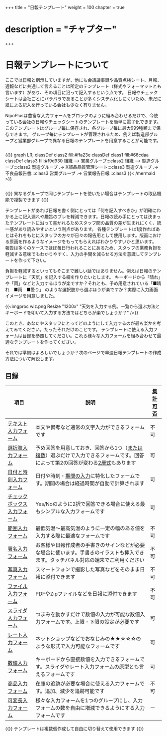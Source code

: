 +++
title = "日報テンプレート"
weight = 100
chapter = true
# description = "チャプター"
+++

# 日報テンプレートについて

ここでは日報と例示していますが、他にも会議議事録や品質点検シート、月報、週報などに共通して言えることは所定のテンプレート（様式やフォーマットとも言います）があり、その項目に沿って記入するという点です。
日報やチェックシートは会社ごとにバラバラであることが多くシステム化しにくいため、未だに紙による記入を行っている会社も少なく有りません。  

NipoPlusは豊富な入力フォームをブロックのように組み合わせるだけで、今使っている会社の日報やチェックシートのテンプレートを簡単に電子化できます。このテンプレートはグループ毎に保存され、各グループ毎に最大999種類まで保存できます。
グループ毎にテンプレートが管理されるため、例えば製造部グループと営業部グループで異なる日報のテンプレートを用意することが可能です。

<div style="overflow:scroll">

{{<mermaid align="center">}}
graph LR;
  classDef class2 fill:#ffa23e
  classDef class1 fill:#66cdaa
  classDef class3 fill:#f9d930
  組織 --> 営業グループ:::class2
  組織 --> 製造グループ:::class2
  製造グループ .-> X部品品質管理シート:::class3
  製造グループ .-> 不良品報告書:::class3
  営業グループ .-> 営業報告日報:::class3
{{< /mermaid >}}

</div>

{{<alice pos="right" icon="here">}}
異なるグループで同じテンプレートを使いたい場合はテンプレートの取込機能で複製できます
{{</alice>}}

テンプレートがあれば日報を書く側にとっては「何を記入すべきか」が明確にわかる上に記入漏れや趣旨のブレを軽減できます。日報の読み手にとっては決まったテンプレートに沿って書かれるためスタッフ間の品質の差が生まれにくく、統一感があり読みやすいという利点があります。
各種テンプレートは1度作ればあとはそれをもとにスタッフの方々が日々の報告用として使用します。版画における原画を作るようなイメージをもってもらえればわかりやすいかと思います。
報告は多くのケースでほぼ毎日行われることにあるため、スタッフの業務負担を軽減する意味でもわかりやすく、入力の手間を減らせる方法を意識してテンプレートを作って下さい。

負担を軽減するといってもそこまで難しい話ではありません。例えば日報のテンプレートに「天気」を記入する欄を作りたいとします。
キーボードから「晴れ」や「雨」などと入力するほうが楽ですか？それとも、予め用意されている「■晴れ　■雨　■曇り」
のような選択肢から選ぶほうが楽ですか？実際に入力画面イメージを用意しました。

{{<imgproc wiz.png Resize "1200x" "天気を入力する例。一覧から選ぶ方法とキーボードを叩いて入力する方法ではどちらが楽でしょうか？" />}}

このとき、あなたやスタッフにとってどのようにして入力するのが最も楽かを考えてみてください。たったそれだけのことです。
テンプレートに使える入力フォームは目録を参照してください。これら様々な入力フォームを組み合わせて最適なテンプレートを作ってください。  

それでは準備はよろしいでしょうか？次のページで早速日報テンプレートの作成方法について解説します。

## 目録

|項目|説明|[集計可否](/report/totalling/form/)|
|---|---|---|
|[テキスト入力フォーム](/org/groupsetting/template/text/)|本文や備考など通常の文字入力ができるフォームです|不可|
|[選択肢入力フォーム](/org/groupsetting/template/select/)|予め回答を用意しておき、回答から1つ（[または複数](/org/groupsetting/template/select2/)）選ぶだけで入力できるフォームです。回答によって第2の回答が変わる[2層式](/org/groupsetting/template/selectcalc/)もあります|可|
|[日付と時刻入力フォーム](/org/groupsetting/template/datetime/)|日付や時刻・[期間の入力](/org/groupsetting/template/datetimes/)に特化したフォームです。期間の場合は経過時間が自動で計算されます|可|
|[チェックボックス入力フォーム](/org/groupsetting/template/checkbox/)|Yes/Noのように2択で回答できる場合に使える最もシンプルな入力フォームです|可|
|[範囲入力フォーム](/org/groupsetting/template/range/)|最低気温〜最高気温のように一定の幅のある値を入力する際に最適なフォームです|不可|
|[署名入力フォーム](/org/groupsetting/template/sign/)|お客様や日報作成者の手書きのサインなどが必要な場合に使います。手書きのイラストも挿入できます。タッチパネル対応の端末でご利用ください|不可|
|[写真入力フォーム](/org/groupsetting/template/picture/)|スマートフォンで撮影した写真などをそのまま日報に添付できます|不可|
|[ファイル入力フォーム](/org/groupsetting/template/file/)|PDFやZipファイルなどを日報に添付できます|不可|
|[スライダ入力フォーム](/org/groupsetting/template/step/)|つまみを動かすだけで数値の入力が可能な数値入力フォームです。上限・下限の設定が必要です|可|
|[レート入力フォーム](/org/groupsetting/template/rate/)|ネットショップなどでおなじみの★★☆☆☆のような形式で入力可能なフォームです|可|
|[数値入力フォーム](/org/groupsetting/template/math/)|キーボードから直接数値を入力できるフォームです。スライダやレート入力フォームの原型とも言えるフォームです|可|
|[商品入力フォーム](/org/groupsetting/template/mod/)|在庫の追跡が必要な場合に使える入力フォームです。追加、減少を追跡可能です|不可|
|[可変長入力フォーム](/org/groupsetting/template/array/)|様々な入力フォームを1つのグループにし、入力フォームの数を自由に増減できるようにする入力フォームです|ー|

{{<alice pos="right" icon="here">}}
テンプレートは複数個作成して自由に切り替えて使用できます
{{</alice>}}
